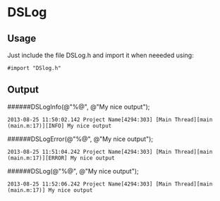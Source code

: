 DSLog
=========

Usage
--------------------
Just include the file DSLog.h and import it when neeeded using:
```obj-c
#import "DSlog.h"
```

Output
--------------------
######DSLogInfo(@"%@", @"My nice output");
```
2013-08-25 11:50:02.142 Project Name[4294:303] [Main Thread][main (main.m:17)][INFO] My nice output
```

######DSLogError(@"%@", @"My nice output");
```
2013-08-25 11:51:04.242 Project Name[4294:303] [Main Thread][main (main.m:17)][ERROR] My nice output
```

######DSLog(@"%@", @"My nice output");
```
2013-08-25 11:52:06.242 Project Name[4294:303] [Main Thread][main (main.m:17)] My nice output
```
